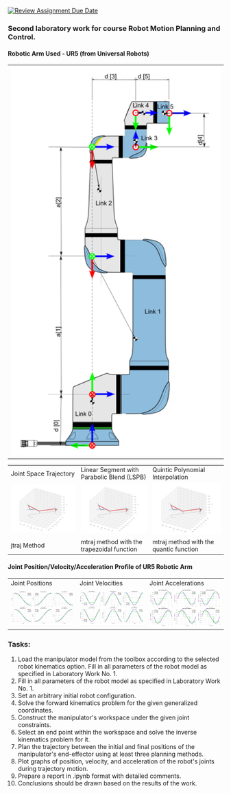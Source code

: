 [![Review Assignment Due Date](https://classroom.github.com/assets/deadline-readme-button-22041afd0340ce965d47ae6ef1cefeee28c7c493a6346c4f15d667ab976d596c.svg)](https://classroom.github.com/a/oxMPd-Kw)

### Second laboratory work for course Robot Motion Planning and Control.

#### Robotic Arm Used - UR5 (from Universal Robots)

 <table>
  <tr>
    <td><img src="ur5.png" alt="ur5" width="600"></td>
  </tr>
</table>

 <table>
  <tr>
    <td>Joint Space Trajectory</td>
    <td>Linear Segment with Parabolic Blend (LSPB)</td>
    <td>Quintic Polynomial Interpolation</td>
  </tr>
  <tr>
    <td><img src="ur5_jtraj.gif" alt="jtraj plan" width="300"></td>
    <td><img src="ur5_trap.gif" alt="trap plan" width="300"></td>
    <td><img src="ur5_quin.gif" alt="quin plan" width="300"></td>
  </tr>
  <tr>
    <td>jtraj Method</td>
    <td>mtraj method with the trapezoidal function</td>
    <td>mtraj method with the quantic function</td>
  </tr>
</table>
 

#### Joint Position/Velocity/Acceleration Profile of UR5 Robotic Arm

<table>
  <tr>
    <td>Joint Positions</td>
    <td>Joint Velocities</td>
    <td>Joint Accelerations</td>
  </tr>
  <tr>
    <td><img src="pos_profiles.png" alt="Position Profile" width="300"></td>
    <td><img src="vel_profiles.png" alt="Velocity Profile" width="300"></td>
    <td><img src="acc_profiles.png" alt="Acceleration Profile" width="300"></td>
  </tr>
</table>

### Tasks:
1. Load the manipulator model from the toolbox according to the selected robot kinematics option. Fill in all parameters of the robot model as specified in Laboratory Work No. 1.
2. Fill in all parameters of the robot model as specified in Laboratory Work No. 1.
3. Set an arbitrary initial robot configuration.
4. Solve the forward kinematics problem for the given generalized coordinates.
5. Construct the manipulator's workspace under the given joint constraints.
6. Select an end point within the workspace and solve the inverse kinematics problem for it.
7. Plan the trajectory between the initial and final positions of the manipulator's end-effector using at least three planning methods.
8. Plot graphs of position, velocity, and acceleration of the robot's joints during trajectory motion.
9. Prepare a report in .ipynb format with detailed comments. 
10. Conclusions should be drawn based on the results of the work.
